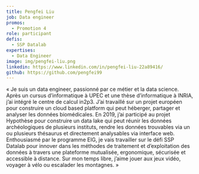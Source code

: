 ```yaml
---
title: Pengfei Liu
job: Data engineer
promos:
  - Promotion 4
role: participant
defis:
  - SSP Datalab
expertises:
  - Data Engineer
image: img/pengfei-liu.png
linkedin: https://www.linkedin.com/in/pengfei-liu-22a89416/
github: https://github.com/pengfei99
---
```

« Je suis un data engineer, passionné par ce métier et la data science. Après un cursus d’informatique à UPEC et une thèse d’informatique à INRIA, j’ai intégré le centre de calcul in2p3. J’ai travaillé sur un projet européen pour construire un cloud based platform qui peut héberger, partager et analyser les données biomédicales. En 2019, j’ai participé au projet Hypothèse pour construire un data lake qui peut réunir les données archéologiques de plusieurs instituts, rendre les données trouvables via un ou plusieurs thésaurus et directement analysables via interface web. Enthousiasmé par le programme EIG, je vais travailler sur le défi SSP Datalab pour innover dans les méthodes de traitement et d’exploitation des données à travers une plateforme mutualisée, ergonomique, sécurisée et accessible à distance. Sur mon temps libre, j’aime jouer aux jeux vidéo, voyager à vélo ou escalader les montagnes. »
